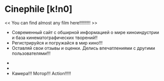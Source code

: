 # Сinephile [k!n0]
<< You can find almost any film here!!!!!!!!! >>

- Современный сайт с обширной информацией о мире киноиндустрии и база кинематографических творений!!
- Регистрируйся и погружайся в мир кино!!!
- Оставляй свои отзывы и оценки. Делись впечатлениями с другими пользователями!!!
*
*
* Камера!!! Мотор!!! Action!!!!!
